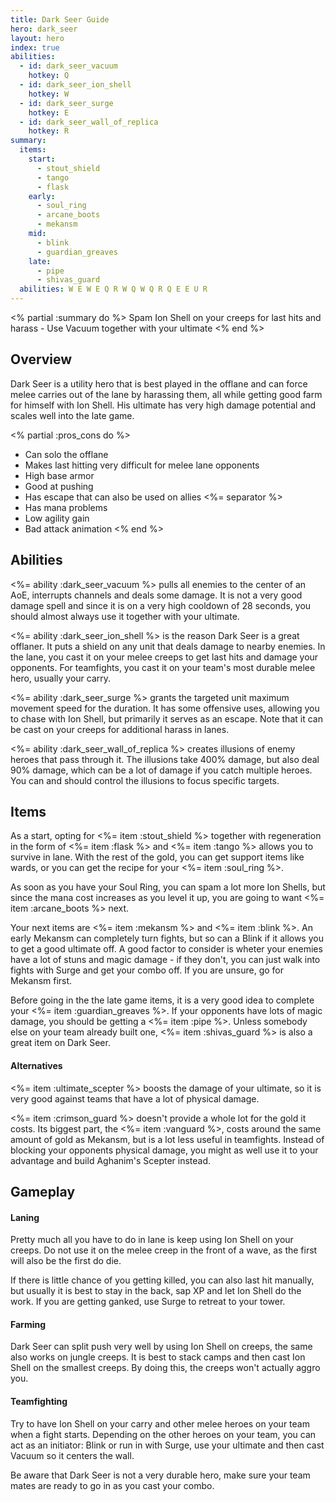 ```yaml
---
title: Dark Seer Guide
hero: dark_seer
layout: hero
index: true
abilities:
  - id: dark_seer_vacuum
    hotkey: Q
  - id: dark_seer_ion_shell
    hotkey: W
  - id: dark_seer_surge
    hotkey: E
  - id: dark_seer_wall_of_replica
    hotkey: R
summary:
  items:
    start:
      - stout_shield
      - tango
      - flask
    early:
      - soul_ring
      - arcane_boots
      - mekansm
    mid:
      - blink
      - guardian_greaves
    late:
      - pipe
      - shivas_guard
  abilities: W E W E Q R W Q W Q R Q E E U R
---
```


<% partial :summary do %>
Spam Ion Shell on your creeps for last hits and harass - Use Vacuum together with your ultimate
<% end %>

## Overview

Dark Seer is a utility hero that is best played in the offlane and
can force melee carries out of the lane by harassing them,
all while getting good farm for himself with Ion Shell. His ultimate has very
high damage potential and scales well into the late game.

<% partial :pros_cons do %>
* Can solo the offlane
* Makes last hitting very difficult for melee lane opponents
* High base armor
* Good at pushing
* Has escape that can also be used on allies
<%= separator %>
* Has mana problems
* Low agility gain
* Bad attack animation
<% end %>

## Abilities

<%= ability :dark_seer_vacuum %> pulls all enemies to the center of an AoE,
interrupts channels and deals some damage. It is not a very good damage spell
and since it is on a very high cooldown of 28 seconds, you should almost always
use it together with your ultimate.

<%= ability :dark_seer_ion_shell %> is the reason Dark Seer is a great offlaner.
It puts a shield on any unit that deals damage to nearby enemies. In the lane, you
cast it on your melee creeps to get last hits and damage your opponents. For teamfights,
you cast it on your team's most durable melee hero, usually your carry.

<%= ability :dark_seer_surge %> grants the targeted unit maximum movement speed
for the duration. It has some offensive uses, allowing you to chase with Ion Shell,
but primarily it serves as an escape. Note that it can be cast on your creeps for
additional harass in lanes.

<%= ability :dark_seer_wall_of_replica %> creates illusions of enemy heroes that
pass through it. The illusions take 400% damage, but also deal 90% damage, which can
be a lot of damage if you catch multiple heroes. You can and should control the
illusions to focus specific targets.

## Items

As a start, opting for <%= item :stout_shield %> together with regeneration in the form of
<%= item :flask %> and <%= item :tango %> allows you to survive in lane. With the rest
of the gold, you can get support items like wards, or you can get the recipe for
your <%= item :soul_ring %>.

As soon as you have your Soul Ring, you can spam a lot more Ion Shells, but since
the mana cost increases as you level it up, you are going to want <%= item :arcane_boots %>
next.

Your next items are <%= item :mekansm %> and <%= item :blink %>. An early
Mekansm can completely turn fights, but so can a Blink if it allows you to get a
good ultimate off. A good factor to consider is wheter your enemies have a lot
of stuns and magic damage - if they don't, you can just walk into fights with
Surge and get your combo off. If you are unsure, go for Mekansm first.

Before going in the the late game items, it is a very good idea to complete your
<%= item :guardian_greaves %>. If your opponents have lots of magic damage, you should
be getting a <%= item :pipe %>. Unless somebody else on your team already built
one, <%= item :shivas_guard %> is also a great item on Dark Seer.

#### Alternatives

<%= item :ultimate_scepter %> boosts the damage of your ultimate, so it is very
good against teams that have a lot of physical damage.

<%= item :crimson_guard %> doesn't provide a whole lot for the gold it costs.
Its biggest part, the <%= item :vanguard %>, costs around the same amount of gold
as Mekansm, but is a lot less useful in teamfights. Instead of blocking your opponents
physical damage, you might as well use it to your advantage and build Aghanim's
Scepter instead.

## Gameplay

#### Laning

Pretty much all you have to do in lane is keep using Ion Shell on your creeps.
Do not use it on the melee creep in the front of a wave, as the first will also be
the first do die.

If there is little chance of you getting killed, you can also last hit manually,
but usually it is best to stay in the back, sap XP and let Ion Shell do the work.
If you are getting ganked, use Surge to retreat to your tower.

#### Farming

Dark Seer can split push very well by using Ion Shell on creeps, the same also works
on jungle creeps. It is best to stack camps and then cast Ion Shell on the smallest creeps.
By doing this, the creeps won't actually aggro you.

#### Teamfighting

Try to have Ion Shell on your carry and other melee heroes on your team when a fight
starts. Depending on the other heroes on your team, you can act as an initiator:
Blink or run in with Surge, use your ultimate and then cast Vacuum so it centers the wall.

Be aware that Dark Seer is not a very durable hero, make sure your team mates are
ready to go in as you cast your combo.
